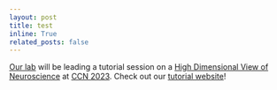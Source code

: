```yaml
---
layout: post
title: test
inline: True
related_posts: false
---
```


<a href="https://bonnerlab.org/">Our lab</a> will be leading a tutorial session on a <a href="https://2023.ccneuro.org/kt3.php">High Dimensional View of Neuroscience</a> at <a href="https://2023.ccneuro.org/">CCN 2023</a>. Check out our <a href="https://bonnerlab.github.io/ccn-tutorial/">tutorial website</a>!
